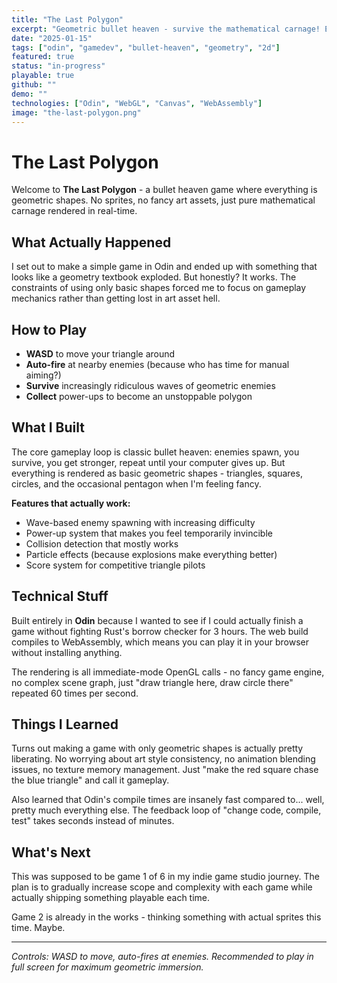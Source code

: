 ```yaml
---
title: "The Last Polygon"
excerpt: "Geometric bullet heaven - survive the mathematical carnage! Everything is shapes, no sprites, just pure mathematical mayhem."
date: "2025-01-15"
tags: ["odin", "gamedev", "bullet-heaven", "geometry", "2d"]
featured: true
status: "in-progress"
playable: true
github: ""
demo: ""
technologies: ["Odin", "WebGL", "Canvas", "WebAssembly"]
image: "the-last-polygon.png"
---
```


# The Last Polygon

Welcome to **The Last Polygon** - a bullet heaven game where everything is geometric shapes. No sprites, no fancy art assets, just pure mathematical carnage rendered in real-time.

## What Actually Happened

I set out to make a simple game in Odin and ended up with something that looks like a geometry textbook exploded. But honestly? It works. The constraints of using only basic shapes forced me to focus on gameplay mechanics rather than getting lost in art asset hell.

## How to Play

- **WASD** to move your triangle around
- **Auto-fire** at nearby enemies (because who has time for manual aiming?)
- **Survive** increasingly ridiculous waves of geometric enemies
- **Collect** power-ups to become an unstoppable polygon

## What I Built

The core gameplay loop is classic bullet heaven: enemies spawn, you survive, you get stronger, repeat until your computer gives up. But everything is rendered as basic geometric shapes - triangles, squares, circles, and the occasional pentagon when I'm feeling fancy.

**Features that actually work:**
- Wave-based enemy spawning with increasing difficulty
- Power-up system that makes you feel temporarily invincible
- Collision detection that mostly works
- Particle effects (because explosions make everything better)
- Score system for competitive triangle pilots

## Technical Stuff

Built entirely in **Odin** because I wanted to see if I could actually finish a game without fighting Rust's borrow checker for 3 hours. The web build compiles to WebAssembly, which means you can play it in your browser without installing anything.

The rendering is all immediate-mode OpenGL calls - no fancy game engine, no complex scene graph, just "draw triangle here, draw circle there" repeated 60 times per second.

## Things I Learned

Turns out making a game with only geometric shapes is actually pretty liberating. No worrying about art style consistency, no animation blending issues, no texture memory management. Just "make the red square chase the blue triangle" and call it gameplay.

Also learned that Odin's compile times are insanely fast compared to... well, pretty much everything else. The feedback loop of "change code, compile, test" takes seconds instead of minutes.

## What's Next

This was supposed to be game 1 of 6 in my indie game studio journey. The plan is to gradually increase scope and complexity with each game while actually shipping something playable each time.

Game 2 is already in the works - thinking something with actual sprites this time. Maybe.

---

*Controls: WASD to move, auto-fires at enemies. Recommended to play in full screen for maximum geometric immersion.*